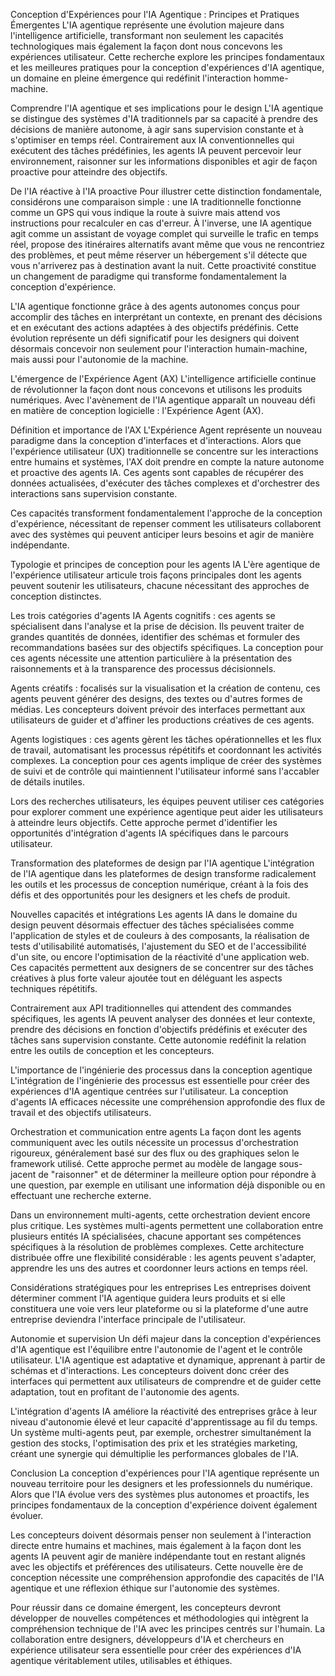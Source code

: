 Conception d'Expériences pour l'IA Agentique : Principes et Pratiques Émergentes
L'IA agentique représente une évolution majeure dans l'intelligence artificielle, transformant non seulement les capacités technologiques mais également la façon dont nous concevons les expériences utilisateur. Cette recherche explore les principes fondamentaux et les meilleures pratiques pour la conception d'expériences d'IA agentique, un domaine en pleine émergence qui redéfinit l'interaction homme-machine.

Comprendre l'IA agentique et ses implications pour le design
L'IA agentique se distingue des systèmes d'IA traditionnels par sa capacité à prendre des décisions de manière autonome, à agir sans supervision constante et à s'optimiser en temps réel. Contrairement aux IA conventionnelles qui exécutent des tâches prédéfinies, les agents IA peuvent percevoir leur environnement, raisonner sur les informations disponibles et agir de façon proactive pour atteindre des objectifs.

De l'IA réactive à l'IA proactive
Pour illustrer cette distinction fondamentale, considérons une comparaison simple : une IA traditionnelle fonctionne comme un GPS qui vous indique la route à suivre mais attend vos instructions pour recalculer en cas d'erreur. À l'inverse, une IA agentique agit comme un assistant de voyage complet qui surveille le trafic en temps réel, propose des itinéraires alternatifs avant même que vous ne rencontriez des problèmes, et peut même réserver un hébergement s'il détecte que vous n'arriverez pas à destination avant la nuit. Cette proactivité constitue un changement de paradigme qui transforme fondamentalement la conception d'expérience.

L'IA agentique fonctionne grâce à des agents autonomes conçus pour accomplir des tâches en interprétant un contexte, en prenant des décisions et en exécutant des actions adaptées à des objectifs prédéfinis. Cette évolution représente un défi significatif pour les designers qui doivent désormais concevoir non seulement pour l'interaction humain-machine, mais aussi pour l'autonomie de la machine.

L'émergence de l'Expérience Agent (AX)
L'intelligence artificielle continue de révolutionner la façon dont nous concevons et utilisons les produits numériques. Avec l'avènement de l'IA agentique apparaît un nouveau défi en matière de conception logicielle : l'Expérience Agent (AX).

Définition et importance de l'AX
L'Expérience Agent représente un nouveau paradigme dans la conception d'interfaces et d'interactions. Alors que l'expérience utilisateur (UX) traditionnelle se concentre sur les interactions entre humains et systèmes, l'AX doit prendre en compte la nature autonome et proactive des agents IA. Ces agents sont capables de récupérer des données actualisées, d'exécuter des tâches complexes et d'orchestrer des interactions sans supervision constante.

Ces capacités transforment fondamentalement l'approche de la conception d'expérience, nécessitant de repenser comment les utilisateurs collaborent avec des systèmes qui peuvent anticiper leurs besoins et agir de manière indépendante.

Typologie et principes de conception pour les agents IA
L'ère agentique de l'expérience utilisateur articule trois façons principales dont les agents peuvent soutenir les utilisateurs, chacune nécessitant des approches de conception distinctes.

Les trois catégories d'agents IA
Agents cognitifs : ces agents se spécialisent dans l'analyse et la prise de décision. Ils peuvent traiter de grandes quantités de données, identifier des schémas et formuler des recommandations basées sur des objectifs spécifiques. La conception pour ces agents nécessite une attention particulière à la présentation des raisonnements et à la transparence des processus décisionnels.

Agents créatifs : focalisés sur la visualisation et la création de contenu, ces agents peuvent générer des designs, des textes ou d'autres formes de médias. Les concepteurs doivent prévoir des interfaces permettant aux utilisateurs de guider et d'affiner les productions créatives de ces agents.

Agents logistiques : ces agents gèrent les tâches opérationnelles et les flux de travail, automatisant les processus répétitifs et coordonnant les activités complexes. La conception pour ces agents implique de créer des systèmes de suivi et de contrôle qui maintiennent l'utilisateur informé sans l'accabler de détails inutiles.

Lors des recherches utilisateurs, les équipes peuvent utiliser ces catégories pour explorer comment une expérience agentique peut aider les utilisateurs à atteindre leurs objectifs. Cette approche permet d'identifier les opportunités d'intégration d'agents IA spécifiques dans le parcours utilisateur.

Transformation des plateformes de design par l'IA agentique
L'intégration de l'IA agentique dans les plateformes de design transforme radicalement les outils et les processus de conception numérique, créant à la fois des défis et des opportunités pour les designers et les chefs de produit.

Nouvelles capacités et intégrations
Les agents IA dans le domaine du design peuvent désormais effectuer des tâches spécialisées comme l'application de styles et de couleurs à des composants, la réalisation de tests d'utilisabilité automatisés, l'ajustement du SEO et de l'accessibilité d'un site, ou encore l'optimisation de la réactivité d'une application web. Ces capacités permettent aux designers de se concentrer sur des tâches créatives à plus forte valeur ajoutée tout en déléguant les aspects techniques répétitifs.

Contrairement aux API traditionnelles qui attendent des commandes spécifiques, les agents IA peuvent analyser des données et leur contexte, prendre des décisions en fonction d'objectifs prédéfinis et exécuter des tâches sans supervision constante. Cette autonomie redéfinit la relation entre les outils de conception et les concepteurs.

L'importance de l'ingénierie des processus dans la conception agentique
L'intégration de l'ingénierie des processus est essentielle pour créer des expériences d'IA agentique centrées sur l'utilisateur. La conception d'agents IA efficaces nécessite une compréhension approfondie des flux de travail et des objectifs utilisateurs.

Orchestration et communication entre agents
La façon dont les agents communiquent avec les outils nécessite un processus d'orchestration rigoureux, généralement basé sur des flux ou des graphiques selon le framework utilisé. Cette approche permet au modèle de langage sous-jacent de "raisonner" et de déterminer la meilleure option pour répondre à une question, par exemple en utilisant une information déjà disponible ou en effectuant une recherche externe.

Dans un environnement multi-agents, cette orchestration devient encore plus critique. Les systèmes multi-agents permettent une collaboration entre plusieurs entités IA spécialisées, chacune apportant ses compétences spécifiques à la résolution de problèmes complexes. Cette architecture distribuée offre une flexibilité considérable : les agents peuvent s'adapter, apprendre les uns des autres et coordonner leurs actions en temps réel.

Considérations stratégiques pour les entreprises
Les entreprises doivent déterminer comment l'IA agentique guidera leurs produits et si elle constituera une voie vers leur plateforme ou si la plateforme d'une autre entreprise deviendra l'interface principale de l'utilisateur.

Autonomie et supervision
Un défi majeur dans la conception d'expériences d'IA agentique est l'équilibre entre l'autonomie de l'agent et le contrôle utilisateur. L'IA agentique est adaptative et dynamique, apprenant à partir de schémas et d'interactions. Les concepteurs doivent donc créer des interfaces qui permettent aux utilisateurs de comprendre et de guider cette adaptation, tout en profitant de l'autonomie des agents.

L'intégration d'agents IA améliore la réactivité des entreprises grâce à leur niveau d'autonomie élevé et leur capacité d'apprentissage au fil du temps. Un système multi-agents peut, par exemple, orchestrer simultanément la gestion des stocks, l'optimisation des prix et les stratégies marketing, créant une synergie qui démultiplie les performances globales de l'IA.

Conclusion
La conception d'expériences pour l'IA agentique représente un nouveau territoire pour les designers et les professionnels du numérique. Alors que l'IA évolue vers des systèmes plus autonomes et proactifs, les principes fondamentaux de la conception d'expérience doivent également évoluer.

Les concepteurs doivent désormais penser non seulement à l'interaction directe entre humains et machines, mais également à la façon dont les agents IA peuvent agir de manière indépendante tout en restant alignés avec les objectifs et préférences des utilisateurs. Cette nouvelle ère de conception nécessite une compréhension approfondie des capacités de l'IA agentique et une réflexion éthique sur l'autonomie des systèmes.

Pour réussir dans ce domaine émergent, les concepteurs devront développer de nouvelles compétences et méthodologies qui intègrent la compréhension technique de l'IA avec les principes centrés sur l'humain. La collaboration entre designers, développeurs d'IA et chercheurs en expérience utilisateur sera essentielle pour créer des expériences d'IA agentique véritablement utiles, utilisables et éthiques.